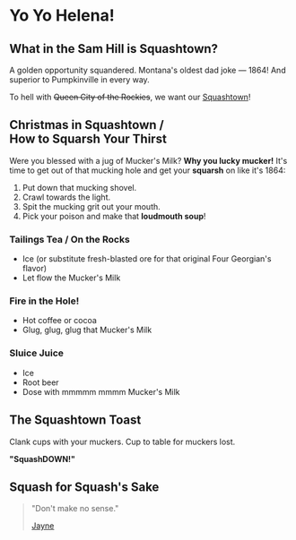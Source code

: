 # Yo Yo Helena!

## What in the Sam Hill is Squashtown?

A golden opportunity squandered. Montana's oldest dad joke &mdash; 1864! And superior to Pumpkinville in every way.

To hell with ~~Queen City of the Rockies~~, we want our [Squashtown](https://en.wikipedia.org/wiki/Helena,_Montana#Early_settlement_and_gold_rush)!

## Christmas in Squashtown /<br>How to Squarsh Your Thirst

Were you blessed with a jug of Mucker's Milk? **Why you lucky mucker!** It's time to get out of that mucking hole and get your **squarsh** on like it's 1864:

1. Put down that mucking shovel.
1. Crawl towards the light.
3. Spit the mucking grit out your mouth.
4. Pick your poison and make that **loudmouth soup**!

### Tailings Tea / On the Rocks

- Ice (or substitute fresh-blasted ore for that original Four Georgian's flavor)
- Let flow the Mucker's Milk

### Fire in the Hole!

- Hot coffee or cocoa
- Glug, glug, glug that Mucker's Milk

### Sluice Juice

- Ice
- Root beer
- Dose with mmmmm mmmm Mucker's Milk

## The Squashtown Toast

Clank cups with your muckers. Cup to table for muckers lost.

**"SquashDOWN!"**

## Squash for Squash's Sake

> "Don't make no sense."
> 
> [Jayne](https://www.youtube.com/watch?v=pI-fiGUjAPY)
